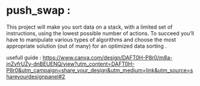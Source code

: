 # push_swap :

This project will make you sort data on a stack, with a limited set of instructions, using
the lowest possible number of actions. To succeed you’ll have to manipulate various
types of algorithms and choose the most appropriate solution (out of many) for an
optimized data sorting .

usefull guide :
https://www.canva.com/design/DAFT0H-P8r0/m8a-jnZvfrUZy-dnBEUENQ/view?utm_content=DAFT0H-P8r0&utm_campaign=share_your_design&utm_medium=link&utm_source=shareyourdesignpanel#2